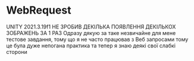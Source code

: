 # WebRequest
 
UNITY 2021.3.19f1
НЕ ЗРОБИВ ДЕКІЛЬКА ПОЯВЛЕННЯ ДЕКІЛЬКОХ ЗОБРАЖЕНЬ ЗА 1 РАЗ
Одразу дякую за таке незвичайне для мене тестове завдання, тому що я не часто працював з Веб запросами тому це була дуже непогана практика та тепер я знаю деякі свої слабкі сторони

